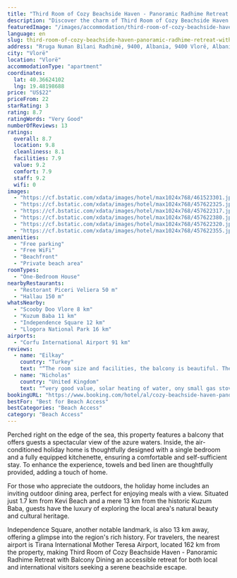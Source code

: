 ```yaml
---
title: "Third Room of Cozy Beachside Haven - Panoramic Radhime Retreat with Balcony Dining"
description: "Discover the charm of Third Room of Cozy Beachside Haven - Panoramic Radhime Retreat with Balcony Dining, a gem located in Vlorë, just a stone's throw away from the pristine Radhimë Beach."
featuredImage: "/images/accommodation/third-room-of-cozy-beachside-haven-panoramic-radhime-retreat-with-balcony-dining-461523301.jpg"
language: en
slug: third-room-of-cozy-beachside-haven-panoramic-radhime-retreat-with-balcony-dining
address: "Rruga Numan Bilani Radhimë, 9400, Albania, 9400 Vlorë, Albania"
city: "Vlorë"
location: "Vlorë"
accommodationType: "apartment"
coordinates:
  lat: 40.36624102
  lng: 19.48198688
price: "US$22"
priceFrom: 22
starRating: 3
rating: 8.7
ratingWords: "Very Good"
numberOfReviews: 13
ratings:
  overall: 8.7
  location: 9.8
  cleanliness: 8.1
  facilities: 7.9
  value: 9.2
  comfort: 7.9
  staff: 9.2
  wifi: 0
images:
  - "https://cf.bstatic.com/xdata/images/hotel/max1024x768/461523301.jpg?k=2131a6fca39fd43003ea79a4ab5c8f2c2bee70c3f295824b42dc5c03c50dc5e4&o=&hp=1"
  - "https://cf.bstatic.com/xdata/images/hotel/max1024x768/457622325.jpg?k=0eed5c2d97dfeb2fff4216c8db503b1779f601922f736bec55d14e1d1108c623&o=&hp=1"
  - "https://cf.bstatic.com/xdata/images/hotel/max1024x768/457622317.jpg?k=057629a55f73e5decaa68202805a82fbe4ce01a21e71a13f3fe8c21f4635f949&o=&hp=1"
  - "https://cf.bstatic.com/xdata/images/hotel/max1024x768/457622380.jpg?k=81cd66ecb8239080791e9324a8083122d09f798d559cd6a89e532ea0dcb93126&o=&hp=1"
  - "https://cf.bstatic.com/xdata/images/hotel/max1024x768/457622320.jpg?k=08d3cc17427af4a26ae2bc9a053f01a1c716e158181f9496434f13924ffedfb8&o=&hp=1"
  - "https://cf.bstatic.com/xdata/images/hotel/max1024x768/457622355.jpg?k=b4edec223d108df9b79ed1558d583ddcbbfda5f27c6b9d5edda9ca100a280ca0&o=&hp=1"
amenities:
  - "Free parking"
  - "Free WiFi"
  - "Beachfront"
  - "Private beach area"
roomTypes:
  - "One-Bedroom House"
nearbyRestaurants:
  - "Restorant Piceri Veliera 50 m"
  - "Hallau 150 m"
whatsNearby:
  - "Scooby Doo Vlore 8 km"
  - "Kuzum Baba 11 km"
  - "Independence Square 12 km"
  - "Llogora National Park 16 km"
airports:
  - "Corfu International Airport 91 km"
reviews:
  - name: "Eilkay"
    country: "Turkey"
    text: "“The room size and facilities, the balcony is beautiful. The balcony offers a wonderful view of the sea. You regret not having discovered it before. Located on a hillside, about 50 metres from the sea, rooms are simply great.”"
  - name: "Nicholas"
    country: "United Kingdom"
    text: "“very good value, solar heating of water, ony small gas stove to cook on. wifi excellent, better than UK. Orikum is not far and plenty of cheap cafes.”"
bookingURL: "https://www.booking.com/hotel/al/cozy-beachside-haven-panoramic-radhime-retreat-with-balcony-dining-third-room.en-gb.html?aid=8035640"
bestFor: "Best for Beach Access"
bestCategories: "Beach Access"
category: "Beach Access"
---
```


Perched right on the edge of the sea, this property features a balcony that offers guests a spectacular view of the azure waters. Inside, the air-conditioned holiday home is thoughtfully designed with a single bedroom and a fully equipped kitchenette, ensuring a comfortable and self-sufficient stay. To enhance the experience, towels and bed linen are thoughtfully provided, adding a touch of home.

For those who appreciate the outdoors, the holiday home includes an inviting outdoor dining area, perfect for enjoying meals with a view. Situated just 1.7 km from Kevi Beach and a mere 13 km from the historic Kuzum Baba, guests have the luxury of exploring the local area's natural beauty and cultural heritage.

Independence Square, another notable landmark, is also 13 km away, offering a glimpse into the region's rich history. For travelers, the nearest airport is Tirana International Mother Teresa Airport, located 162 km from the property, making Third Room of Cozy Beachside Haven - Panoramic Radhime Retreat with Balcony Dining an accessible retreat for both local and international visitors seeking a serene beachside escape.
